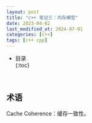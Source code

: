 ```yaml
---
layout: post
title: "c++ 笔记三：内存模型"
date: 2023-04-02
last_modified_at: 2024-07-01
categories: [c++]
tags: [c++ cpp]
---
```


* 目录  
{:toc}
<br/>

## 术语

Cache Coherence：缓存一致性。  